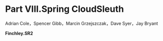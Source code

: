 # Part VIII.Spring CloudSleuth

Adrian Cole，Spencer Gibb，Marcin Grzejszczak，Dave Syer，Jay Bryant

**Finchley.SR2** 

